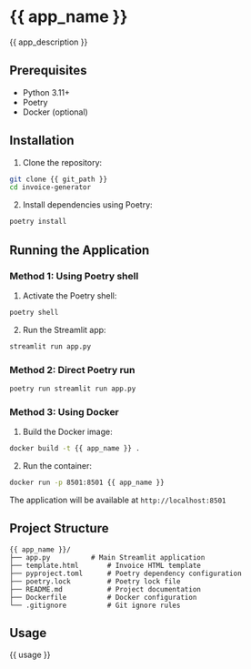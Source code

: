 # {{ app_name }}

{{ app_description }}

## Prerequisites

- Python 3.11+
- Poetry
- Docker (optional)

## Installation

1. Clone the repository:
```bash
git clone {{ git_path }}
cd invoice-generator
```

2. Install dependencies using Poetry:
```bash
poetry install
```

## Running the Application

### Method 1: Using Poetry shell
1. Activate the Poetry shell:
```bash
poetry shell
```

2. Run the Streamlit app:
```bash
streamlit run app.py
```

### Method 2: Direct Poetry run
```bash
poetry run streamlit run app.py
```

### Method 3: Using Docker
1. Build the Docker image:
```bash
docker build -t {{ app_name }} .
```

2. Run the container:
```bash
docker run -p 8501:8501 {{ app_name }}
```

The application will be available at `http://localhost:8501`

## Project Structure

```
{{ app_name }}/
├── app.py          # Main Streamlit application
├── template.html       # Invoice HTML template
├── pyproject.toml      # Poetry dependency configuration
├── poetry.lock         # Poetry lock file
├── README.md           # Project documentation
├── Dockerfile          # Docker configuration
└── .gitignore          # Git ignore rules
```

## Usage

{{ usage }}
